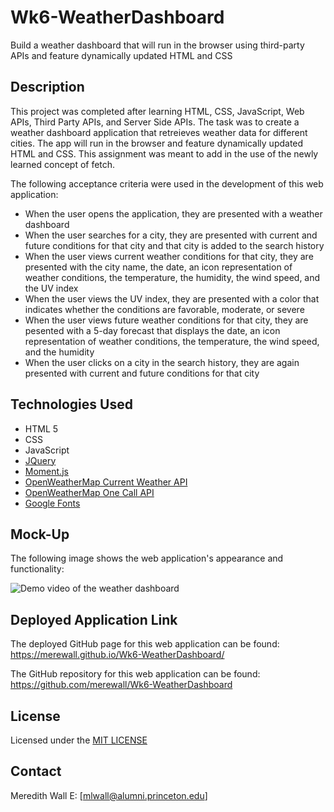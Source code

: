 # Wk6-WeatherDashboard
Build a weather dashboard that will run in the browser using third-party APIs and feature dynamically updated HTML and CSS
## Description
This project was completed after learning HTML, CSS, JavaScript, Web APIs, Third Party APIs, and Server Side APIs. The task was to create a weather dashboard application that retreieves weather data for different cities. The app will run in the browser and feature dynamically updated HTML and CSS. This assignment was meant to add in the use of the newly learned concept of fetch.

The following acceptance criteria were used in the development of this web application:

* When the user opens the application, they are presented with a weather dashboard
* When the user searches for a city, they are presented with current and future conditions for that city and that city is added to the search history
* When the user views current weather conditions for that city, they are presented with the city name, the date, an icon representation of weather conditions, the temperature, the humidity, the wind speed, and the UV index
* When the user views the UV index, they are presented with a color that indicates whether the conditions are favorable, moderate, or severe
* When the user views future weather conditions for that city, they are pesented with a 5-day forecast that displays the date, an icon representation of weather conditions, the temperature, the wind speed, and the humidity
* When the user clicks on a city in the search history, they are again presented with current and future conditions for that city

## Technologies Used
* HTML 5
* CSS
* JavaScript
* [JQuery](https://ajax.googleapis.com/ajax/libs/jquery/3.5.1/jquery.min.js)
* [Moment.js](https://cdnjs.cloudflare.com/ajax/libs/moment.js/2.29.1/moment.min.js)
* [OpenWeatherMap Current Weather API](https://openweathermap.org/current)
* [OpenWeatherMap One Call API](https://openweathermap.org/api/one-call-api)
* [Google Fonts](https://fonts.google.com/)
## Mock-Up
The following image shows the web application's appearance and functionality:

![Demo video of the weather dashboard](https://github.com/merewall/Wk6-WeatherDashboard/blob/main/Assets/Images/weather-dashboard-demo.gif)    

## Deployed Application Link

The deployed GitHub page for this web application can be found: 
https://merewall.github.io/Wk6-WeatherDashboard/

The GitHub repository for this web application can be found:
https://github.com/merewall/Wk6-WeatherDashboard

## License

Licensed under the [MIT LICENSE](https://github.com/merewall/Wk6-WeatherDashboard/blob/main/LICENSE)
## Contact

Meredith Wall
E: [mlwall@alumni.princeton.edu]
